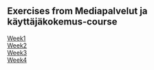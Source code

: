## Exercises from Mediapalvelut ja käyttäjäkokemus-course
[Week1](http://users.metropolia.fi/~eelik/Mediapalvelut/week1)<br>
[Week2](http://users.metropolia.fi/~eelik/Mediapalvelut/week2)<br>
[Week3](http://users.metropolia.fi/~eelik/Mediapalvelut/week3)<br>
[Week4](http://users.metropolia.fi/~eelik/Mediapalvelut/week4)<br>
